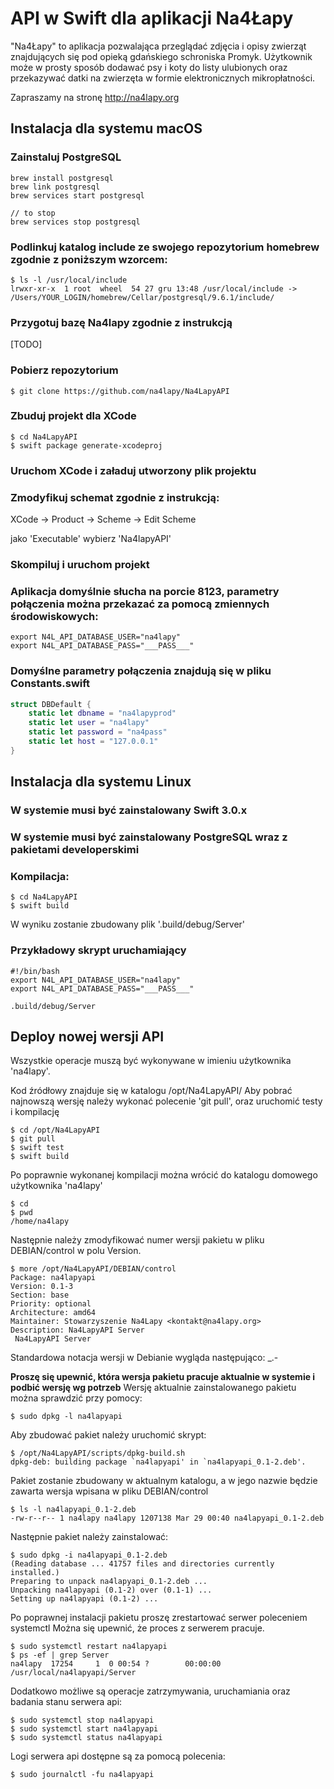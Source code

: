 # API w Swift dla aplikacji Na4Łapy

"Na4Łapy" to aplikacja pozwalająca przeglądać zdjęcia i opisy zwierząt znajdujących się pod opieką gdańskiego schroniska Promyk. Użytkownik może w prosty sposób dodawać psy i koty do listy ulubionych oraz przekazywać datki na zwierzęta w formie elektronicznych mikropłatności.

Zapraszamy na stronę http://na4lapy.org

## Instalacja dla systemu macOS

### Zainstaluj PostgreSQL

```shell
brew install postgresql
brew link postgresql
brew services start postgresql

// to stop 
brew services stop postgresql
```

### Podlinkuj katalog include ze swojego repozytorium homebrew zgodnie z poniższym wzorcem:

```shell
$ ls -l /usr/local/include
lrwxr-xr-x  1 root  wheel  54 27 gru 13:48 /usr/local/include -> /Users/YOUR_LOGIN/homebrew/Cellar/postgresql/9.6.1/include/
```

### Przygotuj bazę Na4lapy zgodnie z instrukcją

[TODO]

### Pobierz repozytorium

```shell
$ git clone https://github.com/na4lapy/Na4LapyAPI
```

### Zbuduj projekt dla XCode

```shell
$ cd Na4LapyAPI
$ swift package generate-xcodeproj
```

### Uruchom XCode i załaduj utworzony plik projektu

### Zmodyfikuj schemat zgodnie z instrukcją:

XCode -> Product -> Scheme -> Edit Scheme 

jako 'Executable' wybierz 'Na4lapyAPI'

### Skompiluj i uruchom projekt

### Aplikacja domyślnie słucha na porcie 8123, parametry połączenia można przekazać za pomocą zmiennych środowiskowych:

```shell
export N4L_API_DATABASE_USER="na4lapy"
export N4L_API_DATABASE_PASS="___PASS___"
```

### Domyślne parametry połączenia znajdują się w pliku Constants.swift

```swift
struct DBDefault {
    static let dbname = "na4lapyprod"
    static let user = "na4lapy"
    static let password = "na4pass"
    static let host = "127.0.0.1"
}
```

## Instalacja dla systemu Linux

### W systemie musi być zainstalowany Swift 3.0.x

### W systemie musi być zainstalowany PostgreSQL wraz z pakietami developerskimi

### Kompilacja:

```shell
$ cd Na4LapyAPI
$ swift build
```

W wyniku zostanie zbudowany plik '.build/debug/Server'

### Przykładowy skrypt uruchamiający

```shell
#!/bin/bash
export N4L_API_DATABASE_USER="na4lapy"
export N4L_API_DATABASE_PASS="___PASS___"

.build/debug/Server
```

## Deploy nowej wersji API 

Wszystkie operacje muszą być wykonywane w imieniu użytkownika 'na4lapy'.

Kod źródłowy znajduje się w katalogu /opt/Na4LapyAPI/
Aby pobrać najnowszą wersję należy wykonać polecenie 'git pull', oraz uruchomić testy i kompilację

```shell
$ cd /opt/Na4LapyAPI
$ git pull
$ swift test
$ swift build
```

Po poprawnie wykonanej kompilacji można wrócić do katalogu domowego użytkownika 'na4lapy'

```shell
$ cd
$ pwd
/home/na4lapy
```

Następnie należy zmodyfikować numer wersji pakietu w pliku DEBIAN/control w polu Version.

```shell
$ more /opt/Na4LapyAPI/DEBIAN/control 
Package: na4lapyapi
Version: 0.1-3
Section: base
Priority: optional
Architecture: amd64
Maintainer: Stowarzyszenie Na4Lapy <kontakt@na4lapy.org>
Description: Na4LapyAPI Server
 Na4LapyAPI Server
```

Standardowa notacja wersji w Debianie wygląda następująco:
<project>_<major version>.<minor version>-<package revision>

**Proszę się upewnić, która wersja pakietu pracuje aktualnie w systemie i podbić wersję wg potrzeb**
Wersję aktualnie zainstalowanego pakietu można sprawdzić przy pomocy:

```shell
$ sudo dpkg -l na4lapyapi
```

Aby zbudować pakiet należy uruchomić skrypt:

```shell
$ /opt/Na4LapyAPI/scripts/dpkg-build.sh
dpkg-deb: building package `na4lapyapi' in `na4lapyapi_0.1-2.deb'.
```

Pakiet zostanie zbudowany w aktualnym katalogu, a w jego nazwie będzie zawarta wersja wpisana w pliku DEBIAN/control

```shell
$ ls -l na4lapyapi_0.1-2.deb 
-rw-r--r-- 1 na4lapy na4lapy 1207138 Mar 29 00:40 na4lapyapi_0.1-2.deb
```

Następnie pakiet należy zainstalować:

```shell
$ sudo dpkg -i na4lapyapi_0.1-2.deb 
(Reading database ... 41757 files and directories currently installed.)
Preparing to unpack na4lapyapi_0.1-2.deb ...
Unpacking na4lapyapi (0.1-2) over (0.1-1) ...
Setting up na4lapyapi (0.1-2) ...
```

Po poprawnej instalacji pakietu proszę zrestartować serwer poleceniem systemctl 
Można się upewnić, że proces z serwerem pracuje.

```shell
$ sudo systemctl restart na4lapyapi
$ ps -ef | grep Server
na4lapy  17254     1  0 00:54 ?        00:00:00 /usr/local/na4lapyapi/Server
```

Dodatkowo możliwe są operacje zatrzymywania, uruchamiania oraz badania stanu serwera api:

```shell
$ sudo systemctl stop na4lapyapi
$ sudo systemctl start na4lapyapi
$ sudo systemctl status na4lapyapi
```

Logi serwera api dostępne są za pomocą polecenia:

```shell
$ sudo journalctl -fu na4lapyapi
```

